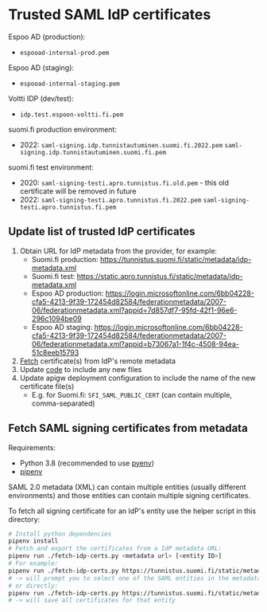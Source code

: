 # Trusted SAML IdP certificates

Espoo AD (production):

- `espooad-internal-prod.pem`

Espoo AD (staging):

- `espooad-internal-staging.pem`

Voltti IDP (dev/test):

- `idp.test.espoon-voltti.fi.pem`

suomi.fi production environment:

- 2022: `saml-signing.idp.tunnistautuminen.suomi.fi.2022.pem` `saml-signing.idp.tunnistautuminen.suomi.fi.pem`

suomi.fi test environment:

- 2020: `saml-signing-testi.apro.tunnistus.fi.old.pem` - this old certificate will be removed in future
- 2022: `saml-signing-testi.apro.tunnistus.fi.2022.pem` `saml-signing-testi.apro.tunnistus.fi.pem`


## Update list of trusted IdP certificates

1. Obtain URL for IdP metadata from the provider, for example:
    - Suomi.fi production: <https://tunnistus.suomi.fi/static/metadata/idp-metadata.xml>
    - Suomi.fi test: <https://static.apro.tunnistus.fi/static/metadata/idp-metadata.xml>
    - Espoo AD production: <https://login.microsoftonline.com/6bb04228-cfa5-4213-9f39-172454d82584/federationmetadata/2007-06/federationmetadata.xml?appid=7d857df7-95fd-42f1-96e6-296c1094be09>
    - Espoo AD staging: <https://login.microsoftonline.com/6bb04228-cfa5-4213-9f39-172454d82584/federationmetadata/2007-06/federationmetadata.xml?appid=b73067a1-1f4c-4508-94ea-51c8eeb15793>
1. [Fetch](#fetch-saml-signing-certificates-from-metadata) certificate(s) from IdP's remote metadata
1. Update [code](https://github.com/espoon-voltti/evaka/blob/master/apigw/src/shared/certificates.ts) to include any new files
1. Update apigw deployment configuration to include the name of the new certificate file(s)
   - E.g. for Suomi.fi: `SFI_SAML_PUBLIC_CERT` (can contain multiple, comma-separated)

## Fetch SAML signing certificates from metadata

Requirements:

- Python 3.8 (recommended to use [pyenv](https://github.com/pyenv/pyenv))
- [pipenv](https://pipenv.pypa.io/en/latest/install/)

SAML 2.0 metadata (XML) can contain multiple entities (usually different environments) and those entities can contain
multiple signing certificates.

To fetch all signing certificate for an IdP's entity use the helper script in this directory:

```sh
# Install python dependencies
pipenv install
# Fetch and export the certificates from a IdP metadata URL:
pipenv run ./fetch-idp-certs.py <metadata url> [<entity ID>]
# For example:
pipenv run ./fetch-idp-certs.py https://tunnistus.suomi.fi/static/metadata/idp-metadata.xml
# -> will prompt you to select one of the SAML entities in the metadata and save all certificates for that entity
# or directly:
pipenv run ./fetch-idp-certs.py https://tunnistus.suomi.fi/static/metadata/idp-metadata.xml https://tunnistautuminen.suomi.fi/idp1
# -> will save all certificates for that entity
```
